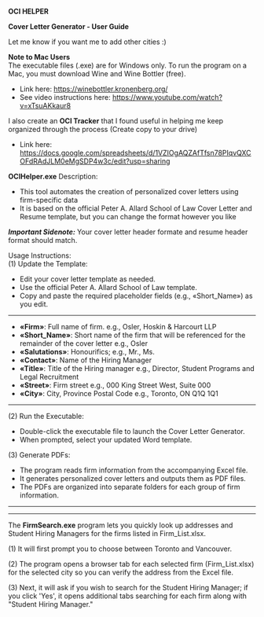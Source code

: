 **OCI HELPER**

**Cover Letter Generator - User Guide**

Let me know if you want me to add other cities :)

**Note to Mac Users**  
The executable files (.exe) are for Windows only. To run the program on a Mac, you must download Wine and Wine Bottler (free).  
- Link here: https://winebottler.kronenberg.org/
- See video instructions here: https://www.youtube.com/watch?v=xTsuAKkaur8


I also create an **OCI Tracker** that I found useful in helping me keep organized through the process (Create copy to your drive) 
- Link here: https://docs.google.com/spreadsheets/d/1VZIOgAQZAfTfsn78PIqvQXCOFdRAdJLM0eMgSDP4w3c/edit?usp=sharing


**OCIHelper.exe** Description:  
- This tool automates the creation of personalized cover letters using firm-specific data
- It is based on the official Peter A. Allard School of Law Cover Letter and Resume template, but you can change the format however you like

***Important Sidenote:*** Your cover letter header formate and resume header format should match.

Usage Instructions:  
(1) Update the Template:  
   - Edit your cover letter template as needed.  
   - Use the official Peter A. Allard School of Law template.  
   - Copy and paste the required placeholder fields (e.g., «Short_Name») as you edit.

------------------------------------------------------------------------------------------------------------------------------------     
   -   **«Firm»**: Full name of firm. e.g., Osler, Hoskin & Harcourt LLP
   -   **«Short_Name»**: Short name of the firm that will be referenced for the remainder of the cover letter e.g., Osler
   -   **«Salutations»**: Honourifics; e.g., Mr., Ms.
   -   **«Contact»**: Name of the Hiring Manager
   -   **«Title»**: Title of the Hiring manager e.g., Director, Student Programs and Legal Recruitment
   -   **«Street»**: Firm street e.g., 000 King Street West, Suite 000
   -   **«City»**: City, Province Postal Code e.g., Toronto, ON Q1Q 1Q1
------------------------------------------------------------------------------------------------------------------------------------

(2) Run the Executable:  
   - Double-click the executable file to launch the Cover Letter Generator.  
   - When prompted, select your updated Word template.

(3) Generate PDFs:  
   - The program reads firm information from the accompanying Excel file.  
   - It generates personalized cover letters and outputs them as PDF files.  
   - The PDFs are organized into separate folders for each group of firm information.
------------------------------------------------------------------------------------------------------------------------------------
------------------------------------------------------------------------------------------------------------------------------------
The **FirmSearch.exe** program lets you quickly look up addresses and Student Hiring Managers for the firms listed in Firm_List.xlsx. 

(1) It will first prompt you to choose between Toronto and Vancouver. 

(2) The program opens a browser tab for each selected firm (Firm_List.xlsx) for the selected city so you can verify the address from the Excel file. 

(3) Next, it will ask if you wish to search for the Student Hiring Manager; if you click 'Yes', it opens additional tabs searching for each firm along with "Student Hiring Manager."
